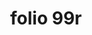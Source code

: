 ---
layout: edition
title: folio 99r
manuscript: Padua, Biblioteca del Seminario Vescovile, MS 32
sigla: P
iip: p099r.tif
milestone: 197
---